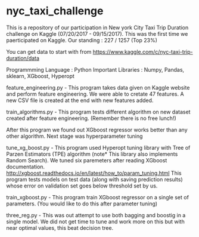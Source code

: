 # nyc_taxi_challenge

This is a repository of our participation in New york City Taxi Trip Duration challenge on Kaggle (07/20/2017 - 09/15/2017). This was the first time we paerticipated on Kaggle.
Our standing : 227 / 1257 (Top 23%)

You can get data to start with from
https://www.kaggle.com/c/nyc-taxi-trip-duration/data

Programmming Language : Python
Important Libraries : Numpy, Pandas, sklearn, XGboost, Hyperopt

feature_engineering.py - This program takes data given on Kaggle website and perform feature engineering. We were able to cretate 47 features. A new CSV file is created at the end with new features added.

train_algorithms.py - This program tests different algorithm on new dataset created after feature engineering. (Remember there is no free lunch!)

After this program we found out XGboost regressor works better than any other algorithm. Next stage was hyperparameter tuning

tune_xg_boost.py - This program used Hyperopt tuning library with Tree of Parzen Estimators (TPE) algorithm (note* This library also implements Random Search). We tuned six paremeters after reading XGboost documentation. http://xgboost.readthedocs.io/en/latest/how_to/param_tuning.html
This program tests models on test data (along with saving prediction results) whose error on validation set goes below threshold set by us.

train_xgboost.py - This program train XGboost regressor on a single set of parameters. (You would like to do this after parameter tuning)

three_reg.py - This was out attempt to use both bagging and boostig in a single model. We did not get time to tune and work more on this but with near optimal values, this beat decision tree.





